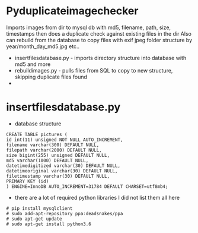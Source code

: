 # Pyduplicateimagechecker
Imports images from dir to mysql db with md5, filename, path, size, timestamps then does a duplicate check against existing files in the dir
Also can rebuild from the database to copy files with exif jpeg folder structure by year/month_day_md5.jpg etc..

  - insertfilesdatabase.py - imports directory structure into database with md5 and more
  - rebuildimages.py - pulls files from SQL to copy to new structure, skipping duplicate files found
  - 
# insertfilesdatabase.py 

 - database structure 
  ```
  CREATE TABLE pictures (
  id int(11) unsigned NOT NULL AUTO_INCREMENT,
  filename varchar(300) DEFAULT NULL,
  filepath varchar(2000) DEFAULT NULL,
  size bigint(255) unsigned DEFAULT NULL,
  md5 varchar(1000) DEFAULT NULL,
  datetimedigitized varchar(30) DEFAULT NULL,
  datetimeoriginal varchar(30) DEFAULT NULL,
  filetimestamp varchar(30) DEFAULT NULL,
  PRIMARY KEY (id)
) ENGINE=InnoDB AUTO_INCREMENT=31784 DEFAULT CHARSET=utf8mb4;
```
  
  - there are a lot of required python libraries I did not list them all here
  ```
  # pip install mysqlclient
# sudo add-apt-repository ppa:deadsnakes/ppa
# sudo apt-get update
# sudo apt-get install python3.6
  ```


